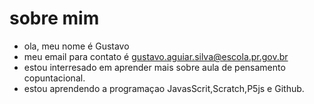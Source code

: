 # sobre mim
- ola, meu nome é Gustavo
- meu email para contato é gustavo.aguiar.silva@escola.pr.gov.br
- estou  interresado em aprender mais sobre aula de pensamento copuntacional.
- estou aprendendo a programaçao JavasScrit,Scratch,P5js e Github.

